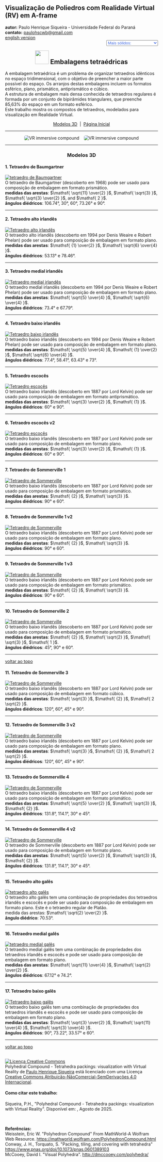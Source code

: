 <link rel="stylesheet" href="../../scripts/style.css">
<meta charset="utf-8">
<script type="text/x-mathjax-config">
	  MathJax.Hub.Config({
		showProcessingMessages: false,
		tex2jax: { inlineMath: [['$','$'],['\\(','\\)']] }
	  });
</script>
<script type="text/javascript" src="https://cdn.mathjax.org/mathjax/latest/MathJax.js?config=TeX-MML-AM_HTMLorMML"></script>
<link rel="icon" type="image/png" href="../vr/salas/imagens/icone.png">
<h2>Visualização de Poliedros com Realidade Virtual (RV) em A-frame</h2>
<b>autor:</b> Paulo Henrique Siqueira - Universidade Federal do Paraná
<br><b>contato:</b> <a href="#"> paulohscwb@gmail.com </a>
<br><a href="https://paulohscwb.github.io/polycompound/tetrahedra/">english version</a>
<form style="margin: 0 auto; float:right; text-align:right; width:100%; margin-bottom:15px;">
	<select id="url" onchange="urlHandler(this.value)" style="color:royalblue;">
		<option disabled selected>Mais sólidos:</option>
		<option value="../../compounds1/pt-br/">Família dos tetraedros</option>
		<option value="../../compounds2/pt-br/">Família dos cubos</option>
		<option disabled value="../../tetrahedra/pt-br/">Embalagens tetraédricas</option>
		<!--<option value="../../compounds3/pt-br/">Família dos octaedros</option>
		<option value="../../compounds4/pt-br/">Família dos dodecaedros e icosaedros 1</option>
		<option value="../../compounds5/pt-br/">Família dos dodecaedros e icosaedros 2</option>
		<option value="../../compounds6/pt-br/">Compostos de poliedros duais</option>
		<option value="../../compounds7/pt-br/">Compostos de dois poliedros</option>-->
	</select>
</form>
<script>
function urlHandler(value) {                               
    window.location.assign(`${value}`);
}
</script>

<p id="p1"></p>
  <h2 align="center"><img src="../vr/salas/imagens/icone.png" style="margin-bottom:-10px" width="45"> Embalagens tetraédricas</h2>
  A embalagem tetraédrica é um problema de organizar tetraedros idênticos no espaço tridimensional, com o objetivo de preencher a maior parte possível do espaço. Os arranjos destas embalagens incluem os formatos esférico, plano, prismático, antiprismático e cúbico.
<br>A estrutura de embalagem mais densa conhecida de tetraedros regulares é formada por um conjunto de bipirâmides triangulares, que preenche 85,63% do espaço em um formato esférico.
<br>Este trabalho mostra os compostos de tetraedros, modelados para visualização em Realidade Virtual.
 <p align="center"><a href="#m3d">Modelos 3D</a><span>&nbsp;&nbsp;|&nbsp;&nbsp;</span><a href="../../pt-br/">Página Inicial</a></p>
<hr>
  <p align="center"><img src="../vr/salas/videos/compound1.gif" style="max-width: 45%; border-radius:5px; margin-right:15px" loading="lazy" alt="VR immersive compound"/><img src="../vr/salas/videos/compound2.gif" style="max-width: 45%; border-radius:5px;" loading="lazy" alt="VR immersive compound"/></p> 
<hr>
<h3 id="m3d" align="center">Modelos 3D</h3>
<!--<iframe width="560" height="315" style="max-width:100%" src="https://www.youtube.com/embed/videoseries?list=PLy0I_lGW8HxUNlFkcmo7my5krrhVG2_BH" title="YouTube video player" frameborder="0" allow="accelerometer; autoplay; clipboard-write; encrypted-media; gyroscope; picture-in-picture; web-share" allowfullscreen></iframe>-->
<h4>1. Tetraedro de Baumgartner</h4>
<a href="../vr/Baumgartner.htm" target="_blank" title="modelo 3D" class="fotoA"><img src="../ar/0A.png" class="foto" alt="tetraedro de Baumgartner"></a>
 <br>O tetraedro de Baumgartner (descoberto em 1968) pode ser usado para composição de embalagem em formato prismático.
 <br><b>medidas das arestas</b>: $\mathsf{ \sqrt{11} \over{2} }$, $\mathsf{ \sqrt{3} }$, $\mathsf{ \sqrt{3} \over{2} }$, and $\mathsf{ 2 }$.
 <br><b>ângulos diédricos</b>: 106.74°, 30°, 60°, 73.26° e 90°.
 <br>
<hr>
<h4>2. Tetraedro alto irlandês</h4>
<a href="../vr/IrishHigh.htm" target="_blank" title="modelo 3D" class="fotoA"><img src="../ar/1A.png" class="foto" alt="Tetraedro alto irlandês"></a>
 <br>O tetraedro alto irlandês (descoberto em 1994 por Denis Weaire e Robert Phelan) pode ser usado para composição de embalagem em formato plano.
 <br><b>medidas das arestas</b>: $\mathsf{ {1} \over{2} }$, $\mathsf{ \sqrt{6} \over{4} }$.
 <br><b>ângulos diédricos</b>: 53.13° e 78.46°.
 <br>
<hr>
<h4>3. Tetraedro medial irlandês</h4>
<a href="../vr/IrishMedial.htm" target="_blank" title="modelo 3D" class="fotoA"><img src="../ar/3A.png" class="foto" alt="Tetraedro medial irlandês"></a>
 <br>O tetraedro medial irlandês (descoberto em 1994 por Denis Weaire e Robert Phelan) pode ser usado para composição de embalagem em formato plano.
 <br><b>medidas das arestas</b>: $\mathsf{ \sqrt{5} \over{4} }$, $\mathsf{ \sqrt{6} \over{4} }$.
 <br><b>ângulos diédricos</b>: 73.4° e 67.79°.
 <br>
<hr>
<h4>4. Tetraedro baixo irlandês</h4>
<a href="../vr/IrishLow.htm" target="_blank" title="modelo 3D" class="fotoA"><img src="../ar/2A.png" class="foto" alt="Tetraedro baixo irlandês"></a>
 <br>O tetraedro baixo irlandês (descoberto em 1994 por Denis Weaire e Robert Phelan) pode ser usado para composição de embalagem em formato plano.
 <br><b>medidas das arestas</b>: $\mathsf{ \sqrt{5} \over{4} }$, $\mathsf{ {1} \over{2} }$, $\mathsf{ \sqrt{6} \over{4} }$.
 <br><b>ângulos diédricos</b>: 77.4°, 58.41°, 63.43° e 73°.
 <br>
<hr>
<h4>5. Tetraedro escocês</h4>
<a href="../vr/Scottish.htm" target="_blank" title="modelo 3D" class="fotoA"><img src="../ar/4A.png" class="foto" alt="Tetraedro escocês"></a>
 <br>O tetraedro baixo irlandês (descoberto em 1887 por Lord Kelvin) pode ser usado para composição de embalagem em formato antiprismático.
 <br><b>medidas das arestas</b>: $\mathsf{ \sqrt{3} \over{2} }$, $\mathsf{ {1} }$.
 <br><b>ângulos diédricos</b>: 60° e 90°.
 <br>
<hr>
<h4>6. Tetraedro escocês v2</h4>
<a href="../vr/Scottish1.htm" target="_blank" title="modelo 3D" class="fotoA"><img src="../ar/5A.png" class="foto" alt="Tetraedro escocês"></a>
 <br>O tetraedro baixo irlandês (descoberto em 1887 por Lord Kelvin) pode ser usado para composição de embalagem em formato plano.
 <br><b>medidas das arestas</b>: $\mathsf{ \sqrt{3} \over{2} }$, $\mathsf{ {1} }$.
 <br><b>ângulos diédricos</b>: 60° e 90°.
 <br>
<hr>
<h4>7. Tetraedro de Sommerville 1</h4>
<a href="../vr/Sommerville.htm" target="_blank" title="modelo 3D" class="fotoA"><img src="../ar/6A.png" class="foto" alt="Tetraedro de Sommerville"></a>
 <br>O tetraedro baixo irlandês (descoberto em 1887 por Lord Kelvin) pode ser usado para composição de embalagem em formato prismático.
 <br><b>medidas das arestas</b>: $\mathsf{ {2} }$, $\mathsf{ \sqrt{3} }$.
 <br><b>ângulos diédricos</b>: 90° e 60°.
 <br>
<hr>
<h4>8. Tetraedro de Sommerville 1 v2</h4>
<a href="../vr/Sommerville_a.htm" target="_blank" title="modelo 3D" class="fotoA"><img src="../ar/7A.png" class="foto" alt="Tetraedro de Sommerville"></a>
 <br>O tetraedro baixo irlandês (descoberto em 1887 por Lord Kelvin) pode ser usado para composição de embalagem em formato plano.
 <br><b>medidas das arestas</b>: $\mathsf{ {2} }$, $\mathsf{ \sqrt{3} }$.
 <br><b>ângulos diédricos</b>: 90° e 60°.
 <br>
<hr>
<h4>9. Tetraedro de Sommerville 1 v3</h4>
<a href="../vr/Sommerville_b.htm" target="_blank" title="modelo 3D" class="fotoA"><img src="../ar/8A.png" class="foto" alt="Tetraedro de Sommerville"></a>
 <br>O tetraedro baixo irlandês (descoberto em 1887 por Lord Kelvin) pode ser usado para composição de embalagem em formato prismático.
 <br><b>medidas das arestas</b>: $\mathsf{ {2} }$, $\mathsf{ \sqrt{3} }$.
 <br><b>ângulos diédricos</b>: 90° e 60°.
 <br>
<hr>
<h4>10. Tetraedro de Sommerville 2</h4>
<a href="../vr/Sommerville2.htm" target="_blank" title="modelo 3D" class="fotoA"><img src="../ar/9A.png" class="foto" alt="Tetraedro de Sommerville"></a>
 <br>O tetraedro baixo irlandês (descoberto em 1887 por Lord Kelvin) pode ser usado para composição de embalagem em formato prismático.
 <br><b>medidas das arestas</b>: $\mathsf{ {2} }$, $\mathsf{ \sqrt{2} }$, $\mathsf{ \sqrt{3} }$, $\mathsf{ 1 }$.
 <br><b>ângulos diédricos</b>: 45°, 90° e 60°.
 <br>
<hr>
<p class="topop"><a href="#p1" class="topo">voltar ao topo</a></p>
<h4>11. Tetraedro de Sommerville 3</h4>
<a href="../vr/Sommerville3.htm" target="_blank" title="modelo 3D" class="fotoA"><img src="../ar/10A.png" class="foto" alt="Tetraedro de Sommerville"></a>
 <br>O tetraedro baixo irlandês (descoberto em 1887 por Lord Kelvin) pode ser usado para composição de embalagem em formato cúbico.
 <br><b>medidas das arestas</b>: $\mathsf{ \sqrt{3} }$, $\mathsf{ {2} }$, $\mathsf{ 2 \sqrt{2} }$.
 <br><b>ângulos diédricos</b>: 120°, 60°, 45° e 90°.
 <br>
<hr>
<h4>12. Tetraedro de Sommerville 3 v2</h4>
<a href="../vr/Sommerville3_a.htm" target="_blank" title="modelo 3D" class="fotoA"><img src="../ar/11A.png" class="foto" alt="Tetraedro de Sommerville"></a>
 <br>O tetraedro baixo irlandês (descoberto em 1887 por Lord Kelvin) pode ser usado para composição de embalagem em formato plano.
 <br><b>medidas das arestas</b>: $\mathsf{ \sqrt{3} }$, $\mathsf{ {2} }$, $\mathsf{ 2 \sqrt{2} }$.
 <br><b>ângulos diédricos</b>: 120°, 60°, 45° e 90°.
 <br>
<hr>
<h4>13. Tetraedro de Sommerville 4</h4>
<a href="../vr/Sommerville4.htm" target="_blank" title="modelo 3D" class="fotoA"><img src="../ar/12A.png" class="foto" alt="Tetraedro de Sommerville"></a>
 <br>O tetraedro baixo irlandês (descoberto em 1887 por Lord Kelvin) pode ser usado para composição de embalagem em formato prismático.
 <br><b>medidas das arestas</b>: $\mathsf{ \sqrt{5} \over{2} }$, $\mathsf{ \sqrt{3} }$, $\mathsf{ {2} }$.
 <br><b>ângulos diédricos</b>: 131.8°, 114.1°, 30° e 45°.
 <br>
<hr>
<h4>14. Tetraedro de Sommerville 4 v2</h4>
<a href="../vr/Sommerville4_a.htm" target="_blank" title="modelo 3D" class="fotoA"><img src="../ar/13A.png" class="foto" alt="Tetraedro de Sommerville"></a>
 <br>O tetraedro de Sommerville (descoberto em 1887 por Lord Kelvin) pode ser usado para composição de embalagem em formato plano.
 <br><b>medidas das arestas</b>: $\mathsf{ \sqrt{5} \over{2} }$, $\mathsf{ \sqrt{3} }$, $\mathsf{ {2} }$.
 <br><b>ângulos diédricos</b>: 131.8°, 114.1°, 30° e 45°.
 <br>
<hr>
<h4>15. Tetraedro alto galês</h4>
<a href="../vr/WelshHigh.htm" target="_blank" title="modelo 3D" class="fotoA"><img src="../ar/14A.png" class="foto" alt="tetraedro alto galês"></a>
 <br>O tetraedro alto galês tem uma combinação de propriedades dos tetraedros irlandês e escocês e pode ser usado para composição de embalagem em formato plano. Este é o tetraedro regular de Platão.
 <br>medida das arestas: $\mathsf{ \sqrt{2} \over{2} }$.
 <br><b>ângulo diédrico</b>: 70.53°.
 <br>
 <hr>
<h4>16. Tetraedro medial galês</h4>
<a href="../vr/WelshMedial.htm" target="_blank" title="modelo 3D" class="fotoA"><img src="../ar/16A.png" class="foto" alt="tetraedro medial galês"></a>
 <br>O tetraedro medial galês tem uma combinação de propriedades dos tetraedros irlandês e escocês e pode ser usado para composição de embalagem em formato plano.
 <br><b>medidas das arestas</b>: $\mathsf{ \sqrt{11} \over{4} }$, $\mathsf{ \sqrt{2} \over{2} }$.
 <br><b>ângulos diédricos</b>: 67.12° e 74.2°.
 <br>
<hr>
<h4>17. Tetraedro baixo galês</h4>
<a href="../vr/WelshLow.htm" target="_blank" title="modelo 3D" class="fotoA"><img src="../ar/15A.png" class="foto" alt="Tetraedro baixo galês"></a>
 <br>O tetraedro baixo galês tem uma combinação de propriedades dos tetraedros irlandês e escocês e pode ser usado para composição de embalagem em formato plano.
 <br><b>medidas das arestas</b>: $\mathsf{ \sqrt{3} \over{2} }$, $\mathsf{ \sqrt{11} \over{4} }$, $\mathsf{ \sqrt{3} \over{4} }$.
 <br><b>ângulos diédricos</b>: 90°, 73.22°, 33.57° e 60°.
 <br>
 <hr>
<p class="topop"><a href="#p1" class="topo">voltar ao topo</a></p>

<br><a rel="license" href="http://creativecommons.org/licenses/by-nc-nd/4.0/"><img alt="Licença Creative Commons" style="border-width:0" src="https://i.creativecommons.org/l/by-nc-nd/4.0/88x31.png" loading="lazy"/></a><br /><span xmlns:dct="http://purl.org/dc/terms/" property="dct:title">Polyhedral Compound - Tetrahedra packings: visualization with Virtual Reality</span> de <a xmlns:cc="http://creativecommons.org/ns#" href="https://paulohscwb.github.io/polycompound/tetrahedra/pt-br/" property="cc:attributionName" rel="cc:attributionURL">Paulo Henrique Siqueira</a> está licenciado com uma Licença <a rel="license" href="http://creativecommons.org/licenses/by-nc-nd/4.0/">Creative Commons Atribuição-NãoComercial-SemDerivações 4.0 Internacional</a>.

<h4>Como citar este trabalho:</h4> 
<p>Siqueira, P.H., "Polyhedral Compound - Tetrahedra packings: visualization with Virtual Reality". Disponível em: <https://paulohscwb.github.io/polycompound/tetrahedra/pt-br/>, Agosto de 2025.</p>
<!--<a target="_blank" href="https://doi.org/10.5281/zenodo.14502405"><img src="https://zenodo.org/badge/DOI/10.5281/zenodo.14502405.svg" alt="DOI"></a>-->
<br><br><b>Referências:</b>
<br>Weisstein, Eric W. "Polyhedron Compound" From MathWorld-A Wolfram Web Resource. <a href="https://mathworld.wolfram.com/ArchimedeanDual.html" target="_blank">https://mathworld.wolfram.com/PolyhedronCompound.html</a>
<br>Conway, J. H., Torquato, S. "Packing, tiling, and covering with tetrahedra" <a href="https://www.pnas.org/doi/10.1073/pnas.0601389103" target="_blank">https://www.pnas.org/doi/10.1073/pnas.0601389103</a>
<br>McCooey, David I. "Visual Polyhedra". <a href="http://dmccooey.com/polyhedra/" target="_blank">http://dmccooey.com/polyhedra/</a>
